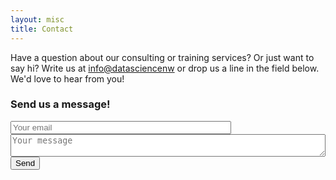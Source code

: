 ```yaml
---
layout: misc
title: Contact
---
```


Have a question about our consulting or training services? Or just want to say hi? Write us at <a href='info@datasciencenw'>info@datasciencenw</a> or drop us a line in the field below. We'd love to hear from you!


<h3> Send us a message! </h3> 

<form action="https://formspree.io/info@datasciencenw.com" method="POST" id="Contact_form" name="Contact_form" style="margin-top:10px">
     <input type="hidden" name="Form" value="Contact form" />
     <input type="email" name="Email" placeholder="Your email" style="width:70%">
     &nbsp;&nbsp;&nbsp;
     <textarea name="Message" placeholder="Your message" style="width:100%"></textarea>
     <button type="submit">Send</button><br><br>
</form>
